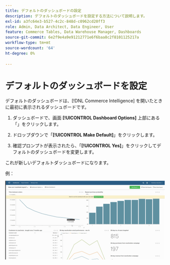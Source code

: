 ```yaml
---
title: デフォルトのダッシュボードの設定
description: デフォルトのダッシュボードを設定する方法について説明します。
exl-id: a3fc64e3-b527-4c2c-848d-c0962cd20ff3
role: Admin, Data Architect, Data Engineer, User
feature: Commerce Tables, Data Warehouse Manager, Dashboards
source-git-commit: 6e2f9e4a9e91212771e6f6baa8c2f8101125217a
workflow-type: tm+mt
source-wordcount: '64'
ht-degree: 0%

---
```


# デフォルトのダッシュボードを設定

デフォルトのダッシュボードは、[!DNL Commerce Intelligence] を開いたときに最初に表示されるダッシュボードです。

1. ダッシュボードで、画面 **[!UICONTROL Dashboard Options]** 上部にある「」をクリックします。

1. ドロップダウンで「**[!UICONTROL Make Default]**」をクリックします。

1. 確認プロンプトが表示されたら、「**[!UICONTROL Yes]**」をクリックしてデフォルトのダッシュボードを変更します。

これが新しいデフォルトダッシュボードになります。

例：

![ デフォルトのダッシュボード ](../../assets/default_dashboard.gif)
